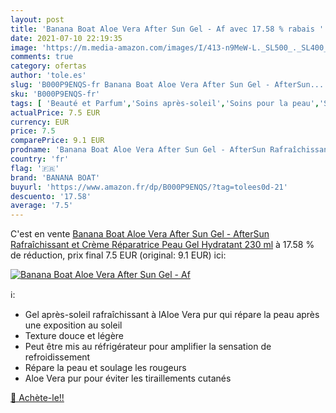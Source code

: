 ```yaml
---
layout: post
title: 'Banana Boat Aloe Vera After Sun Gel - Af avec 17.58 % rabais '
date: 2021-07-10 22:19:35
image: 'https://m.media-amazon.com/images/I/413-n9MeW-L._SL500_._SL400_.jpg'
comments: true
category: ofertas
author: 'tole.es'
slug: 'B000P9ENQS-fr Banana Boat Aloe Vera After Sun Gel - AfterSun...'
sku: 'B000P9ENQS-fr'
tags: [ 'Beauté et Parfum','Soins après-soleil','Soins pour la peau','Solaires et bronzants','banana boat', ]
actualPrice: 7.5 EUR
currency: EUR
price: 7.5
comparePrice: 9.1 EUR
prodname: 'Banana Boat Aloe Vera After Sun Gel - AfterSun Rafraîchissant et Crème Réparatrice Peau  Gel Hydratant  230 ml'
country: 'fr'
flag: '🇫🇷'
brand: 'BANANA BOAT'
buyurl: 'https://www.amazon.fr/dp/B000P9ENQS/?tag=tolees0d-21'
descuento: '17.58'
average: '7.5'
---
```


C'est en vente [Banana Boat Aloe Vera After Sun Gel - AfterSun Rafraîchissant et Crème Réparatrice Peau  Gel Hydratant  230 ml](https://www.amazon.fr/dp/B000P9ENQS/?tag=tolees0d-21)  à  17.58 % de réduction, prix final  7.5 EUR (original: 9.1 EUR) ici:

[![Banana Boat Aloe Vera After Sun Gel - Af](https://m.media-amazon.com/images/I/413-n9MeW-L._SL500_._SL400_.jpg)](https://www.amazon.fr/dp/B000P9ENQS/?tag=tolees0d-21)

ℹ️:

- Gel après-soleil rafraîchissant à lAloe Vera pur qui répare la peau après une exposition au soleil
- Texture douce et légère
- Peut être mis au réfrigérateur pour amplifier la sensation de refroidissement
- Répare la peau et soulage les rougeurs
- Aloe Vera pur pour éviter les tiraillements cutanés

[🛒 Achète-le!!](https://www.amazon.fr/dp/B000P9ENQS/?tag=tolees0d-21)
